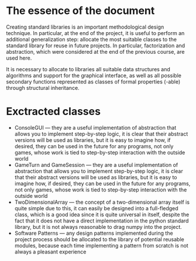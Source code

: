 # The essence of the document

Creating standard libraries is an important methodological design technique. In particular, at the end of the project,
it is useful to perform an additional generalization step: allocate the most suitable classes to the standard library
for reuse in future projects. In particular, factorization and abstraction, which were considered at the end of the
previous course, are used here.

It is necessary to allocate to libraries all suitable data structures and algorithms and support for the graphical
interface, as well as all possible secondary functions represented as classes of formal properties (-able) through
structural inheritance.

# Exctracted classes

* ConsoleGUI — they are a useful implementation of abstraction that allows you to implement step-by-step logic, it is
  clear that their abstract versions will be used as libraries, but it is easy to imagine how, if desired, they can be
  used in the future for any programs, not only games, whose work is tied to step-by-step interaction with the outside
  world
* GameTurn and GameSession — they are a useful implementation of abstraction that allows you to implement step-by-step
  logic, it is clear that their abstract versions will be used as libraries, but it is easy to imagine how, if desired,
  they can be used in the future for any programs, not only games, whose work is tied to step-by-step interaction with
  the outside world
* TwoDimensionalArray — the concept of a two-dimensional array itself is quite simple due to this, it can easily be
  designed into a full-fledged class, which is a good idea since it is quite universal in itself, despite the fact that
  it does not have a direct implementation in the python standard library, but it is not always reasonable to drag numpy
  into the project.
* Software Patterns — any design patterns implemented during the project process should be allocated to the library of
  potential reusable modules, because each time implementing a pattern from scratch is not always a pleasant experience
